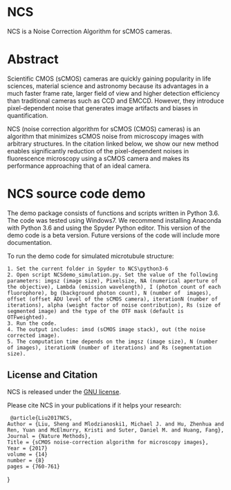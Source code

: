 # NCS

NCS is a Noise Correction Algorithm for sCMOS cameras.

# Abstract
Scientific CMOS (sCMOS) cameras are quickly gaining popularity in life sciences, material science and astronomy because its advantages in a much faster frame rate, larger field of view and higher detection efficiency than traditional cameras such as CCD and EMCCD. However, they introduce pixel-dependent noise that generates image artifacts and biases in quantification.

NCS (noise correction algorithm for sCMOS (CMOS) cameras) is an algorithm that minimizes sCMOS noise from microscopy images with arbitrary structures. In the citation linked below, we show our new method enables significantly reduction of the pixel-dependent noises in fluorescence microscopy using a sCMOS camera and makes its performance approaching that of an ideal camera.

# NCS source code demo
The demo package consists of functions and scripts written in Python 3.6. The code was tested using Windows7. We recommend installing Anaconda with Python 3.6 and using the Spyder Python editor. This version of the demo code is a beta version. Future versions of the code will include more documentation.

To run the demo code for simulated microtubule structure:

	1. Set the current folder in Spyder to NCS\python3-6
	2. Open script NCSdemo_simulation.py. Set the value of the following parameters: imgsz (image size), Pixelsize, NA (numerical aperture of the objective), Lambda (emission wavelength), I (photon count of each fluorophore), bg (background photon count), N (number of  images), offset (offset ADU level of the sCMOS camera), iterationN (number of iterations), alpha (weight factor of noise contribution), Rs (size of segmented image) and the type of the OTF mask (default is OTFweighted).
	3. Run the code.
	4. The output includes: imsd (sCMOS image stack), out (the noise corrected image).
	5. The computation time depends on the imgsz (image size), N (number of images), iterationN (number of iterations) and Rs (segmentation size).

## License and Citation
NCS is released under the [GNU license](https://github.com/HuanglabPurdue/NCS/edit/master/LICENSE).

Please cite NCS in your publications if it helps your research:

  	 @article{Liu2017NCS,
	Author = {Liu, Sheng and Mlodzianoski1, Michael J. and Hu, Zhenhua and Ren, Yuan and McElmurry, Kristi and Suter, Daniel M. and Huang, Fang},
	Journal = {Nature Methods},
	Title = {sCMOS noise-correction algorithm for microscopy images},
	Year = {2017}
	volume = {14}
	number = {8}
	pages = {760-761}
   }
